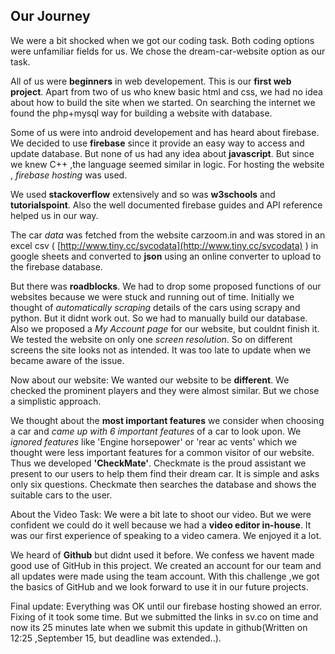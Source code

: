 ## Our Journey

We were a bit shocked when we got our coding task. Both coding options were unfamiliar fields for us. We chose the dream-car-website option as our task. 

All of us were **beginners** in web developement. This is our **first web project**. Apart from two of us who knew basic html and css, we had no idea about how to build the site when we started.
On searching the internet we found the php+mysql way for building a website with database.

Some of us were into android developement and has heard about firebase. We decided to use **firebase** since it provide an easy way to access and update database.
But none of us had any idea about **javascript**. But since we knew C++ ,the language seemed similar in logic. For hosting the website , *firebase hosting* was used.

We used **stackoverflow** extensively and so was **w3schools** and **tutorialspoint**. Also the well documented firebase guides and API reference helped us in our way.

The car *data* was fetched from the website carzoom.in and was stored in an excel csv ( [http://www.tiny.cc/svcodata](http://www.tiny.cc/svcodata) ) in google sheets and converted to **json** using an online converter to upload to the firebase database.

But there was **roadblocks**. We had to drop some proposed functions of our websites because we were stuck and running out of time.
Initially we thought of *automatically scraping* details of the cars using scrapy and python. But it didnt work out. So we had to manually build our database.
Also we proposed a *My Account page* for our website, but couldnt finish it.
We tested the website on only one *screen resolution*. So on different screens the site looks not as intended. It was too late to update when we became aware of the issue.

Now about our website: 
We wanted our website to be **different**. We checked the prominent players and they were almost similar. But we chose a simplistic approach.

We thought about the **most important features** we consider when choosing a car and *came up with 6 important features* of a car to look upon. We *ignored features* like 'Engine horsepower' or 'rear ac vents' which we thought were less important features for a common visitor of our website.
Thus we developed **'CheckMate'**. Checkmate is the proud assistant we present to our users to help them find their dream car. It is simple and asks only six questions. Checkmate then searches the database and shows the suitable cars to the user.

About the Video Task:
We were a bit late to shoot our video. But we were confident we could do it well because we had a **video editor in-house**.
It was our first experience of speaking to a video camera. We enjoyed it a lot. 

We heard of **Github** but didnt used it before. We confess we havent made good use of GitHub in this project. We created an account for our team and all updates were made using the team account.
With this challenge ,we got the basics of GitHub and we look forward to use it in our future projects.

Final update: Everything was OK until our firebase hosting showed an error. Fixing of it took some time. But we submitted the links in sv.co on time and now its 25 minutes late when we submit this update in github(Written on 12:25 ,September 15, but deadline was extended..).

